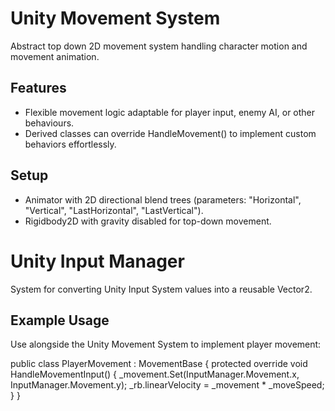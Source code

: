 # Unity Movement System

Abstract top down 2D movement system handling character motion and movement animation.

## Features 
- Flexible movement logic adaptable for player input, enemy AI, or other behaviours.
- Derived classes can override HandleMovement() to implement custom behaviors effortlessly.

## Setup
- Animator with 2D directional blend trees (parameters: "Horizontal", "Vertical", "LastHorizontal", "LastVertical").
- Rigidbody2D with gravity disabled for top-down movement.

# Unity Input Manager

System for converting Unity Input System values into a reusable Vector2.

## Example Usage
Use alongside the Unity Movement System to implement player movement:

public class PlayerMovement : MovementBase
{
    protected override void HandleMovementInput()
    {
        _movement.Set(InputManager.Movement.x, InputManager.Movement.y);
        _rb.linearVelocity = _movement * _moveSpeed;
    }
}


